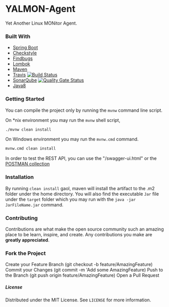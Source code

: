 # YALMON-Agent
Yet Another Linux MONitor Agent.

### Built With

- [Spring Boot](https://start.spring.io)
- [Checkstyle](http://checkstyle.sourceforge.net/)
- [Findbugs](http://findbugs.sourceforge.net/)
- [Lombok](https://projectlombok.org/)
- [Maven](https://maven.apache.org/)
- [Travis](https://travis-ci.org/)  [![Build Status](https://travis-ci.org/canmogol/yalmon-agent.svg?branch=master)](https://travis-ci.org/canmogol/yalmon-agent)
- [SonarQube](https://sonarcloud.io/dashboard?id=com.yalmon%3Ayalmon-agent) [![Quality Gate Status](https://sonarcloud.io/api/project_badges/measure?project=dev.canm%3Ayalmon-agent&metric=alert_status)](https://sonarcloud.io/dashboard?id=dev.canm%3Ayalmon-agent)
- [Java8](https://openjdk.java.net/install/)

### Getting Started

You can compile the project only by running the `mvnw` command line script.

On *nix environment you may run the `mvnw` shell script,
```bash
./mvnw clean install
```

On Windows environment you may run the `mvnw.cmd` command.
```bash
mvnw.cmd clean install
```

In order to test the REST API, you can use the "/swagger-ui.html" or the [POSTMAN collection](accessible-biotechnology.postman_collection.json)


### Installation

By running `clean install` gaol, maven will install the artifact to the .m2 folder
under the home directory. You will also find the executable `Jar` file under the
`target` folder which you may run with the `java -jar JarFileName.jar` command.


### Contributing
Contributions are what make the open source community such an amazing place to be learn,
inspire, and create. Any contributions you make are **greatly appreciated**.

### Fork the Project
Create your Feature Branch (git checkout -b feature/AmazingFeature)
Commit your Changes (git commit -m 'Add some AmazingFeature)
Push to the Branch (git push origin feature/AmazingFeature)
Open a Pull Request

##### License
Distributed under the MIT License. See `LICENSE` for more information.


